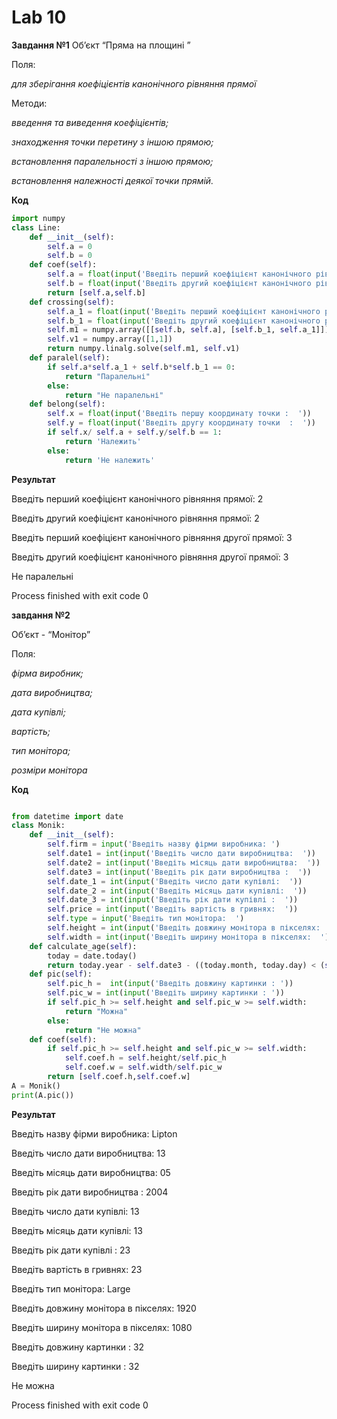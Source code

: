 # Lab 10
**Завдання №1**
Об’єкт “Пряма на площині ”

Поля:

*для зберігання коефіцієнтів канонічного рівняння прямої*

Методи:  

  *введення та виведення коефіцієнтів;*
  
  *знаходження точки перетину з іншою прямою;*
  
  *встановлення паралельності з іншою прямою;*
  
  *встановлення належності деякої точки прямій.*
  
**Код**

```python
import numpy
class Line:
    def __init__(self):
        self.a = 0
        self.b = 0
    def coef(self):
        self.a = float(input('Введіть перший коефіцієнт канонічного рівняння прямої:  '))
        self.b = float(input('Введіть другий коефіцієнт канонічного рівняння прямої:  '))
        return [self.a,self.b]
    def crossing(self):
        self.a_1 = float(input('Введіть перший коефіцієнт канонічного рівняння другої прямої:  '))
        self.b_1 = float(input('Введіть другий коефіцієнт канонічного рівняння другої прямої:  '))
        self.m1 = numpy.array([[self.b, self.a], [self.b_1, self.a_1]])
        self.v1 = numpy.array([1,1])
        return numpy.linalg.solve(self.m1, self.v1)
    def paralel(self):
        if self.a*self.a_1 + self.b*self.b_1 == 0:
            return "Паралельні"
        else:
            return "Не паралельні"
    def belong(self):
        self.x = float(input('Введіть першу координату точки :  '))
        self.y = float(input('Введіть другу координату точки  :  '))
        if self.x/ self.a + self.y/self.b == 1:
            return 'Належить'
        else:
            return 'Не належить'
```
**Результат** 

Введіть перший коефіцієнт канонічного рівняння прямої:  2

Введіть другий коефіцієнт канонічного рівняння прямої:  2

Введіть перший коефіцієнт канонічного рівняння другої прямої:  3

Введіть другий коефіцієнт канонічного рівняння другої прямої:  3


Не паралельні


Process finished with exit code 0

**завдання №2**

Об’єкт -  “Монітор”

Поля:

*фірма виробник;*

*дата виробництва;*

*дата купівлі;*

*вартість;*

*тип монітора;*

*розміри монітора*

**Код**

```python

from datetime import date
class Monik:
    def __init__(self):
        self.firm = input('Введіть назву фірми виробника: ')
        self.date1 = int(input('Введіть число дати виробництва:  '))
        self.date2 = int(input('Введіть місяць дати виробництва:  '))
        self.date3 = int(input('Введіть рік дати виробництва :  '))
        self.date_1 = int(input('Введіть число дати купівлі:  '))
        self.date_2 = int(input('Введіть місяць дати купівлі:  '))
        self.date_3 = int(input('Введіть рік дати купівлі :  '))
        self.price = int(input('Введіть вартість в гривнях:  '))
        self.type = input('Введіть тип монітора:  ')
        self.height = int(input('Введіть довжину монітора в пікселях:  '))
        self.width = int(input('Введіть ширину монітора в пікселях:  '))
    def calculate_age(self):
        today = date.today()
        return today.year - self.date3 - ((today.month, today.day) < (self.date2, self.date1))
    def pic(self):
        self.pic_h =  int(input('Введіть довжину картинки : '))
        self.pic_w = int(input('Введіть ширину картинки : '))
        if self.pic_h >= self.height and self.pic_w >= self.width:
            return "Можна"
        else:
            return "Не можна"
    def coef(self):
        if self.pic_h >= self.height and self.pic_w >= self.width:
            self.coef.h = self.height/self.pic_h
            self.coef.w = self.width/self.pic_w
        return [self.coef.h,self.coef.w]
A = Monik()
print(A.pic())
```
**Результат**

Введіть назву фірми виробника: Lipton

Введіть число дати виробництва:  13

Введіть місяць дати виробництва:  05

Введіть рік дати виробництва :  2004

Введіть число дати купівлі:  13

Введіть місяць дати купівлі:  13

Введіть рік дати купівлі :  23

Введіть вартість в гривнях:  23

Введіть тип монітора:  Large

Введіть довжину монітора в пікселях:  1920

Введіть ширину монітора в пікселях:  1080

Введіть довжину картинки : 32

Введіть ширину картинки : 32

Не можна

Process finished with exit code 0


